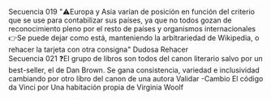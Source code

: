 Secuencia	019	"⚠️Europa y Asia varían de posición en función del criterio que se use para contabilizar sus países, ya que no todos gozan de reconocimiento pleno por el resto de países y organismos internacionales
👉Se puede dejar como está, manteniendo la arbitrariedad de Wikipedia, o rehacer la tarjeta con otra consigna"	Dudosa		Rehacer 	
Secuencia	021	❓El grupo de libros son todos del canon literario salvo por un best-seller, el de Dan Brown. Se gana consistencia, variedad e inclusividad cambiando por otro libro del canon de una autora	Validar	-Cambio El código da Vinci por Una habitación propia de Virginia Woolf		